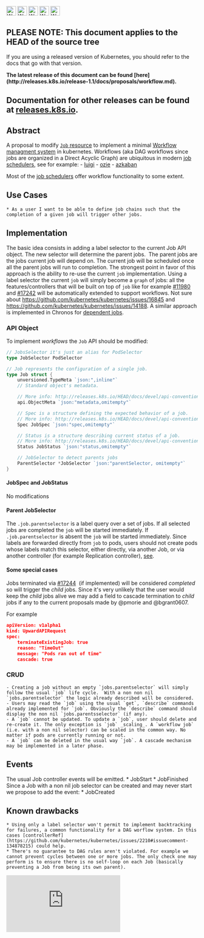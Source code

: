 <!-- BEGIN MUNGE: UNVERSIONED_WARNING -->

<!-- BEGIN STRIP_FOR_RELEASE -->

<img src="http://kubernetes.io/img/warning.png" alt="WARNING"
     width="25" height="25">
<img src="http://kubernetes.io/img/warning.png" alt="WARNING"
     width="25" height="25">
<img src="http://kubernetes.io/img/warning.png" alt="WARNING"
     width="25" height="25">
<img src="http://kubernetes.io/img/warning.png" alt="WARNING"
     width="25" height="25">
<img src="http://kubernetes.io/img/warning.png" alt="WARNING"
     width="25" height="25">

<h2>PLEASE NOTE: This document applies to the HEAD of the source tree</h2>

If you are using a released version of Kubernetes, you should
refer to the docs that go with that version.

<strong>
The latest release of this document can be found
[here](http://releases.k8s.io/release-1.1/docs/proposals/workflow.md).

Documentation for other releases can be found at
[releases.k8s.io](http://releases.k8s.io).
</strong>
--

<!-- END STRIP_FOR_RELEASE -->

<!-- END MUNGE: UNVERSIONED_WARNING -->

## Abstract

A proposal to modify [`Job` resource](../../docs/user-guide/jobs.md) to implement a minimal [Workflow managment system](https://en.wikipedia.org/wiki/Workflow_management_system) in kubernetes.
Workflows (aka DAG workflows since jobs are organized in a Direct Acyclic Graph) are ubiquitous in modern [job schedulers](https://en.wikipedia.org/wiki/Job_scheduler), see for example:
    - [luigi](https://github.com/spotify/luigi)
    - [ozie](http://oozie.apache.org/)
    - [azkaban](https://azkaban.github.io/)

Most of the [job schedulers](https://en.wikipedia.org/wiki/List_of_job_scheduler_software) offer workflow functionality to some extent.

## Use Cases

    * As a user I want to be able to define job chains such that the completion of a given job will trigger other jobs.

## Implementation

The basic idea consists in adding a label selector to the current Job API object. The new selector will determine the parent jobs.  The parent jobs are the jobs current job will depend on. The current job will be scheduled once all the parent jobs will run to completion.
The strongest point in favor of this approach is the ability to re-use the current `job` implementation. Using a label selector the current `job` will simply become a `graph` of jobs: all the features/controllers that will be built on top of `job` like for example [#11980](https://github.com/kubernetes/kubernetes/issues/11980) and [#17242](https://github.com/kubernetes/kubernetes/issues/17242) will be automatically extended to support workflows. Not sure about https://github.com/kubernetes/kubernetes/issues/16845 and https://github.com/kubernetes/kubernetes/issues/14188.
A similar approach is implemented in Chronos for [dependent jobs](https://mesos.github.io/chronos/docs/api.html#adding-a-dependent-job).

### API Object

To implement _workflows_ the `Job` API should be modified:

```go
// JobsSelector it's just an alias for PodSelector
type JobSelector PodSelector

// Job represents the configuration of a single job.
type Job struct {
    unversioned.TypeMeta `json:",inline"`
    // Standard object's metadata.

    // More info: http://releases.k8s.io/HEAD/docs/devel/api-conventions.md#metadata
    api.ObjectMeta `json:"metadata,omitempty"`

    // Spec is a structure defining the expected behavior of a job.
    // More info: http://releases.k8s.io/HEAD/docs/devel/api-conventions.md#spec-and-status
    Spec JobSpec `json:"spec,omitempty"`

    // Status is a structure describing current status of a job.
    // More info: http://releases.k8s.io/HEAD/docs/devel/api-conventions.md#spec-and-status
    Status JobStatus `json:"status,omitempty"`

    // JobSelector to detect parents jobs
    ParentSelector *JobSelector `json:"parentSelector, omitempty"`
}
```

#### JobSpec and JobStatus

No modifications

#### Parent JobSelector

The `.job.parentselector` is a label query over a set of jobs.
If all selected jobs are completed the `job` will be started immediately.
If `.job.parentselector` is absent the `job` will be started immediately.
Since labels are forwarded directly from `job` to pods, users should not create pods whose labels match this selector, either directly,
via another Job, or via another controller (for example Replication controller), [see](https://github.com/kubernetes/kubernetes/issues/14961).

#### Some special cases

Jobs terminated via [#17244](https://github.com/kubernetes/kubernetes/issues/17244)  (if implemented) will be considered _completed_ so will trigger the _child_ jobs. Since it's very unlikely that the user would keep the _child_ jobs alive we may add a field to cascade termination to _child_ jobs if any to the current proposals made by @pmorie and @bgrant0607.

For example

```json
apiVersion: v1alpha1
kind: UpwardAPIRequest
spec:
    terminateExistingJob: true
    reason: "TimeOut"
    message: "Pods ran out of time"
    cascade: true
```

### CRUD

    - Creating a job without an empty `jobs.parentselector` will simply follow the usual `job` life cycle.  With a non non nil `jobs.parentselector` the logic already described will be considered.
    - Users may read the `job` using the usual `get`, `describe` commands already implemented for `job`. Obviously the `describe` command should display the non nil `jobs.parentsselector` (if any).
    - A `job` cannot be updated. To update a `job`, user should delete and re-create it. The only exception is `job` _scaling_. A `workflow job` (i.e. with a non nil selector) can be scaled in the common way. No matter if pods are currently running or not.
    - A `job` can be deleted in the usual way `job`. A cascade mechanism may be implemented in a later phase.

## Events

The usual Job controller events will be emitted.
    * JobStart
    * JobFinished
Since a Job with a non nil job selector can be created and may never start we propose to add the event:
    * JobCreated

## Known drawbacks

    * Using only a label selector won't permit to implement backtracking for failures, a common functionality for a DAG worflow system. In this cases [controllerRef](https://github.com/kubernetes/kubernetes/issues/2210#issuecomment-134878215) could help.
    * There's no guarantee to DAG rules aren't violated. For example we cannot prevent cycles between one or more jobs. The only check one may perform is to ensure there is no self-loop on each Job (basically preventing a Job from being its own parent).


<!-- BEGIN MUNGE: GENERATED_ANALYTICS -->
[![Analytics](https://kubernetes-site.appspot.com/UA-36037335-10/GitHub/docs/proposals/workflow.md?pixel)]()
<!-- END MUNGE: GENERATED_ANALYTICS -->
